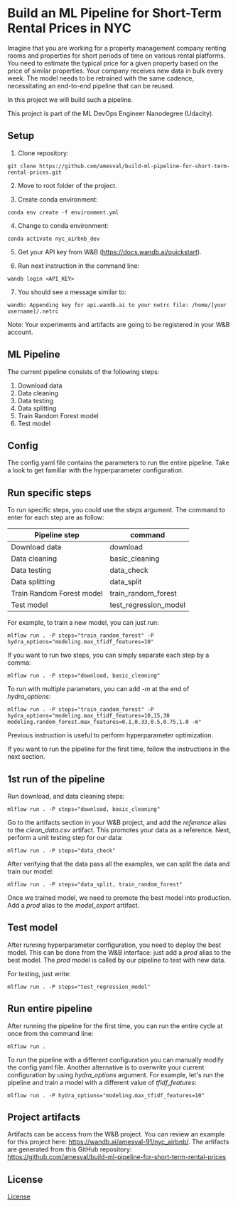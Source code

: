 # Build an ML Pipeline for Short-Term Rental Prices in NYC
Imagine that you are working for a property management company renting rooms and properties for short periods of time on various rental platforms. You need to estimate the typical price for a given property based on the price of similar properties. Your company receives new data in bulk every week. The model needs to be retrained with the same cadence, necessitating an end-to-end pipeline that can be reused.

In this project we will build such a pipeline.

This project is part of the ML DevOps Engineer Nanodegree (Udacity).

## Setup

1. Clone repository:
```
git clone https://github.com/amesval/build-ml-pipeline-for-short-term-rental-prices.git
```

2. Move to root folder of the project.

3. Create conda environment:
```
conda env create -f environment.yml
```

4. Change to conda environment:
```
conda activate nyc_airbnb_dev
```

5. Get your API key from W&B (https://docs.wandb.ai/quickstart).

6. Run next instruction in the command line:
```
wandb login <API_KEY>
```

7. You should see a message similar to:
```
wandb: Appending key for api.wandb.ai to your netrc file: /home/[your username]/.netrc
```

Note: Your experiments and artifacts are going to be registered in your W&B account.

## ML Pipeline
The current pipeline consists of the following steps:

1) Download data
2) Data cleaning
3) Data testing
4) Data splitting
5) Train Random Forest model
6) Test model

## Config
The config.yaml file contains the parameters to run the entire pipeline. Take a look to get familiar with the hyperparameter configuration.

## Run specific steps

To run specific steps, you could use the *steps* argument. The command to enter for each step are as follow:

| Pipeline step | command |
| ------- | ----------- |
| Download data | download |
| Data cleaning | basic_cleaning |
| Data testing | data_check |
| Data splitting | data_split |
| Train Random Forest model | train_random_forest |
| Test model | test_regression_model |

For example, to train a new model, you can just run:
```
mlflow run . -P steps="train_random_forest" -P hydra_options="modeling.max_tfidf_features=10"
```

If you want to run two steps, you can simply separate each step by a comma:
```
mlflow run . -P steps="download, basic_cleaning"
```

To run with multiple parameters, you can add *-m* at the end of *hydra_options*:
```
mlflow run . -P steps="train_random_forest" -P hydra_options="modeling.max_tfidf_features=10,15,30 modeling.random_forest.max_features=0.1,0.33,0.5,0.75,1.0 -m"
```

Previous instruction is useful to perform hyperparameter optimization.

If you want to run the pipeline for the first time, follow the instructions in the next section.

## 1st run of the pipeline

Run download, and data cleaning steps:
```
mlflow run . -P steps="download, basic_cleaning"
```

Go to the artifacts section in your W&B project, and add the *reference* alias to the *clean_data.csv* artifact. This promotes your data as a reference. Next, perform a unit testing step for our data:
```
mlflow run . -P steps="data_check"
```

After verifying that the data pass all the examples, we can split the data and train our model:
```
mlflow run . -P steps="data_split, train_random_forest"
```

Once we trained model, we need to promote the best model into production. Add a *prod* alias to the *model_export* artifact.

## Test model

After running hyperparameter configuration, you need to deploy the best model. This can be done from the W&B interface: just add a *prod* alias to the best model. The *prod* model is called by our pipeline to test with new data.

For testing, just write:
```
mlflow run . -P steps="test_regression_model"
```

## Run entire pipeline

After running the pipeline for the first time, you can run the entire cycle at once from the command line:

```
mlflow run .
```

To run the pipeline with a different configuration you can manually modify the config.yaml file. Another alternative is to overwrite your current configuration by using  *hydra_options* argument. For example, let's run the pipeline and
train a model with a different value of *tfidf_features*:

```
mlflow run . -P hydra_options="modeling.max_tfidf_features=10"
```

## Project artifacts

Artifacts can be access from the W&B project. You can review an example for this project here: https://wandb.ai/amesval-91/nyc_airbnb/. The artifacts are generated from this GitHub repository: https://github.com/amesval/build-ml-pipeline-for-short-term-rental-prices

## License

[License](LICENSE.txt)
